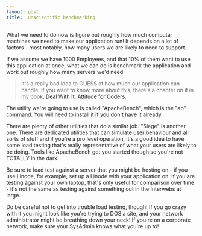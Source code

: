 ```yaml
---
layout: post
title:  Unscientific benchmarking
---
```


What we need to do now is figure out roughly how much computar machines we need to make our application run! It depends on a lot of factors - most notably, how many users we are likely to need to support.

If we assume we have 1000 Employees, and that 10% of them want to use this application at once, what we can do is benchmark the application and work out roughly how many servers we'd need.

> It's a really bad idea to GUESS at how much our application can handle. If you want to know more about this, there's a chapter on it in my book, [Deal With It: Attitude for Coders](https://leanpub.com/dealwithit).

The utility we're going to use is called "ApacheBench", which is the "ab" command. You will need to install it if you don't have it already.

There are plenty of other utilities that do a similar job. "Siege" is another one. There are dedicated utilities that can simulate user behaviour and all sorts of stuff and if you're a pro level operation, it's a good idea to have some load testing that's really representative of what your users are likely to be doing. Tools like ApacheBench get you started though so you're not TOTALLY in the dark!

Be sure to load test against a server that you might be hosting on - if you use Linode, for example, set up a Linode with your application on. If you are testing against your own laptop, that's only useful for comparison over time - it's not the same as testing against something out in the Interwebs at large.

Do be careful not to get into trouble load testing, though! If you go crazy with it you might look like you're trying to DOS a site, and your network administrator might be breathing down your neck! If you're on a corporate network, make sure your SysAdmin knows what you're up to!